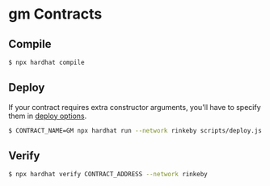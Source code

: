# gm Contracts

## Compile

```sh
$ npx hardhat compile
```

## Deploy

If your contract requires extra constructor arguments, you'll have to specify them in [deploy options](https://hardhat.org/plugins/hardhat-deploy.html#deployments-deploy-name-options).

```sh
$ CONTRACT_NAME=GM npx hardhat run --network rinkeby scripts/deploy.js
```

## Verify

```sh
$ npx hardhat verify CONTRACT_ADDRESS --network rinkeby
```

